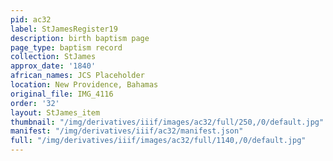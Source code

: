 ```yaml
---
pid: ac32
label: StJamesRegister19
description: birth baptism page
page_type: baptism record
collection: StJames
approx_date: '1840'
african_names: JCS Placeholder
location: New Providence, Bahamas
original_file: IMG_4116
order: '32'
layout: StJames_item
thumbnail: "/img/derivatives/iiif/images/ac32/full/250,/0/default.jpg"
manifest: "/img/derivatives/iiif/ac32/manifest.json"
full: "/img/derivatives/iiif/images/ac32/full/1140,/0/default.jpg"
---
```

